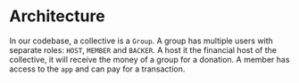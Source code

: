 # Architecture

In our codebase, a collective is a `Group`. A group has multiple users with separate roles: `HOST`, `MEMBER` and `BACKER`. A host it the financial host of the collective, it will receive the money of a group for a donation. A member has access to the `app` and can pay for a transaction.


